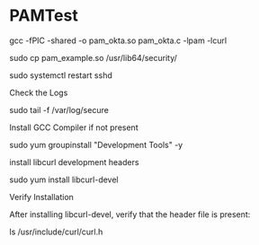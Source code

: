 # PAMTest

gcc -fPIC -shared -o pam_okta.so pam_okta.c -lpam -lcurl

sudo cp pam_example.so /usr/lib64/security/

sudo systemctl restart sshd

Check the Logs

sudo tail -f /var/log/secure

Install GCC Compiler if not present

sudo yum groupinstall "Development Tools" -y

install libcurl development headers

sudo yum install libcurl-devel

Verify Installation

After installing libcurl-devel, verify that the header file is present:

ls /usr/include/curl/curl.h

